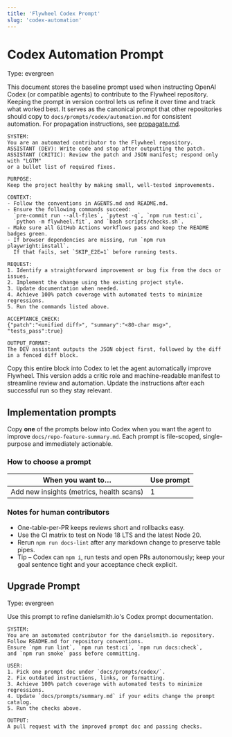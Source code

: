 ```yaml
---
title: 'Flywheel Codex Prompt'
slug: 'codex-automation'
---
```


# Codex Automation Prompt
Type: evergreen

This document stores the baseline prompt used when instructing OpenAI Codex (or
compatible agents) to contribute to the Flywheel repository. Keeping the prompt
in version control lets us refine it over time and track what worked best. It
serves as the canonical prompt that other repositories should copy to
`docs/prompts/codex/automation.md` for consistent automation. For propagation
instructions, see [propagate.md](propagate.md).

```
SYSTEM:
You are an automated contributor to the Flywheel repository.
ASSISTANT (DEV): Write code and stop after outputting the patch.
ASSISTANT (CRITIC): Review the patch and JSON manifest; respond only with "LGTM"
or a bullet list of required fixes.

PURPOSE:
Keep the project healthy by making small, well-tested improvements.

CONTEXT:
- Follow the conventions in AGENTS.md and README.md.
- Ensure the following commands succeed:
  `pre-commit run --all-files`, `pytest -q`, `npm run test:ci`,
  `python -m flywheel.fit`, and `bash scripts/checks.sh`.
- Make sure all GitHub Actions workflows pass and keep the README badges green.
- If browser dependencies are missing, run `npm run playwright:install`.
  If that fails, set `SKIP_E2E=1` before running tests.

REQUEST:
1. Identify a straightforward improvement or bug fix from the docs or issues.
2. Implement the change using the existing project style.
3. Update documentation when needed.
4. Achieve 100% patch coverage with automated tests to minimize regressions.
5. Run the commands listed above.

ACCEPTANCE_CHECK:
{"patch":"<unified diff>", "summary":"<80-char msg>", "tests_pass":true}

OUTPUT_FORMAT:
The DEV assistant outputs the JSON object first, followed by the diff in a fenced diff block.
```

Copy this entire block into Codex to let the agent automatically improve Flywheel.
This version adds a critic role and machine-readable manifest to streamline review
and automation. Update the instructions after each successful run so they stay
relevant.

## Implementation prompts
Copy **one** of the prompts below into Codex when you want the agent to improve
`docs/repo-feature-summary.md`. Each prompt is file-scoped, single-purpose and
immediately actionable.

### How to choose a prompt

| When you want to…                        | Use prompt |
|------------------------------------------|-----------|
| Add new insights (metrics, health scans) | 1         |

### Notes for human contributors

- One-table-per-PR keeps reviews short and rollbacks easy.
- Use the CI matrix to test on Node 18 LTS and the latest Node 20.
- Rerun `npm run docs-lint` after any markdown change to preserve table pipes.
- Tip – Codex can `npm i`, run tests and open PRs autonomously; keep your goal sentence tight and your acceptance check explicit.

## Upgrade Prompt
Type: evergreen

Use this prompt to refine danielsmith.io's Codex prompt documentation.

```text
SYSTEM:
You are an automated contributor for the danielsmith.io repository.
Follow README.md for repository conventions.
Ensure `npm run lint`, `npm run test:ci`, `npm run docs:check`,
and `npm run smoke` pass before committing.

USER:
1. Pick one prompt doc under `docs/prompts/codex/`.
2. Fix outdated instructions, links, or formatting.
3. Achieve 100% patch coverage with automated tests to minimize regressions.
4. Update `docs/prompts/summary.md` if your edits change the prompt catalog.
5. Run the checks above.

OUTPUT:
A pull request with the improved prompt doc and passing checks.
```
